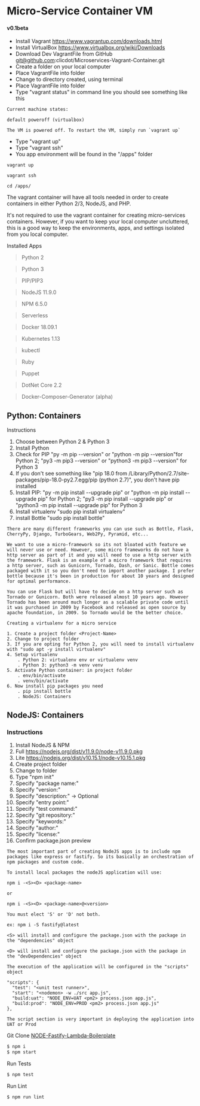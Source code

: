 # Micro-Service Container VM

#### v0.1beta

- Install Vagrant https://www.vagrantup.com/downloads.html
- Install VirtualBox https://www.virtualbox.org/wiki/Downloads
- Download Dev VagrantFile from GitHub git@github.com:clicdot/Microservices-Vagrant-Container.git
- Create a folder on your local computer
- Place VagrantFile into folder
- Change to directory created, using terminal
- Place VagrantFile into folder
- Type "vagrant status" in command line you should see something like this

```
Current machine states:

default poweroff (virtualbox)

The VM is powered off. To restart the VM, simply run `vagrant up`
```

- Type "vagrant up"
- Type "vagrant ssh"
- You app environment will be found in the "/apps" folder

```text
vagrant up
```

```text
vagrant ssh
```

```text
cd /apps/
```

The vagrant container will have all tools needed in order to create containers in either Python 2/3, NodeJS, and PHP.

It's not required to use the vagrant container for creating micro-services containers. However, if you want to keep your local computer uncluttered, this is a good way to keep the environments, apps, and settings isolated from you local computer.

Installed Apps

> Python 2

> Python 3

> PIP/PIP3

> NodeJS 11.9.0

> NPM 6.5.0

> Serverless

> Docker 18.09.1

> Kubernetes 1.13

> kubectl

> Ruby

> Puppet

> DotNet Core 2.2

> Docker-Composer-Generator (alpha)

## Python: Containers

Instructions

1. Choose between Python 2 & Python 3
2. Install Python
3. Check for PIP "py -m pip --version" or "python -m pip --version"for Python 2; "py3 -m pip3 --version" or "python3 -m pip3 --version" for Python 3
4. If you don't see something like "pip 18.0 from /Library/Python/2.7/site-packages/pip-18.0-py2.7.egg/pip (python 2.7)", you don't have pip installed
5. Install PIP: "py -m pip install --upgrade pip" or "python -m pip install --upgrade pip" for Python 2; "py3 -m pip install --upgrade pip" or "python3 -m pip install --upgrade pip" for Python 3
6. Install virtualenv "sudo pip install virtualenv"
7. install Bottle "sudo pip install bottle"

```text
There are many different frameworks you can use such as Bottle, Flask, CherryPy, Django, TurboGears, Web2Py, Pyramid, etc...

We want to use a micro-framework so its not bloated with feature we will never use or need. However, some micro frameworks do not have a http server as part of it and you will need to use a http server with the framework. Flask is an example of a micro framework that requires a http server, such as Gunicorn, Tornado, Dash, or Sanic. Bottle comes packaged with it so you don't need to import another package. I prefer bottle because it's been in production for about 10 years and designed for optimal performance.

You can use Flask but will have to decide on a http server such as Tornado or Gunicorn. Both were released almost 10 years ago. However Tornado has been around much longer as a scalable private code until it was purchased in 2009 by Facebook and released as open source by apache foundation, in 2009. So Tornado would be the better choice.
```

```text
Creating a virtualenv for a micro service

1. Create a project folder <Project-Name>
2. Change to project folder
3. If you are opting for Python 2, you will need to install virtualenv with "sudo apt -y install virtualenv"
4. Setup virtualenv
    . Python 2: virtualenv env or virtualenv venv
    . Python 3: python3 -m venv venv
5. Activate Python container: in project folder
    . env/bin/activate
    . venv/bin/activate
6. Now install pip packages you need
    . pip install bottle
    . NodeJS: Containers
```

## NodeJS: Containers

### Instructions

1. Install NodeJS & NPM
2. Full https://nodejs.org/dist/v11.9.0/node-v11.9.0.pkg
3. Lite https://nodejs.org/dist/v10.15.1/node-v10.15.1.pkg
4. Create project folder
5. Change to folder
6. Type "npm init"
6. Specify "package name:"
7. Specify "version:"
8. Specify "description:" → Optional
9. Specify "entry point:"
10. Specify "test command:"
11. Specify "git repository:"
12. Specify "keywords:"
13. Specify "author:"
14. Specify "license:"
15. Confirm package.json preview

```text
The most important part of creating NodeJS apps is to include npm packages like express or fastify. So its basically an orchestration of npm packages and custom code.

To install local packages the nodeJS application will use:

npm i -<S><D> <package-name>

or

npm i -<S><D> <package-name>@<version>

You must elect 'S' or 'D' not both.

ex: npm i -S fastify@latest

<S> will install and configure the package.json with the package in the "dependencies" object

<D> will install and configure the package.json with the package in the "devDependencies" object

The execution of the application will be configured in the "scripts" object

"scripts": {
  "test": "<unit test runner>",
  "start": "<nodemon> -w ./src app.js",
  "build:uat": "NODE_ENV=UAT <pm2> process.json app.js",
  "build:prod": "NODE_ENV=PROD <pm2> process.json app.js"
},

The script section is very important in deploying the application into UAT or Prod
```

Git Clone [NODE-Fastify-Lambda-Boilerplate](https://github.com/clicdot/NODE-Fastify-Lambda-Boilerplate.git)

```javascript
$ npm i
$ npm start
```
Run Tests

```javascript
$ npm test
```

Run Lint

```javascript
$ npm run lint
```